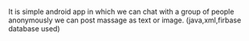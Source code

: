 It is simple android app in which we can chat with a group of people anonymously we can post massage as text or image.
(java,xml,firbase database used)
